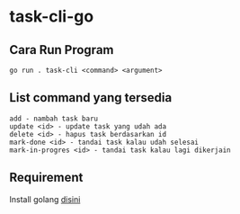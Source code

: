 # task-cli-go

## Cara Run Program
```
go run . task-cli <command> <argument>
```

## List command yang tersedia
```
add - nambah task baru
update <id> - update task yang udah ada
delete <id> - hapus task berdasarkan id
mark-done <id> - tandai task kalau udah selesai
mark-in-progres <id> - tandai task kalau lagi dikerjain
```

## Requirement
Install golang [disini](https://go.dev/doc/install)

